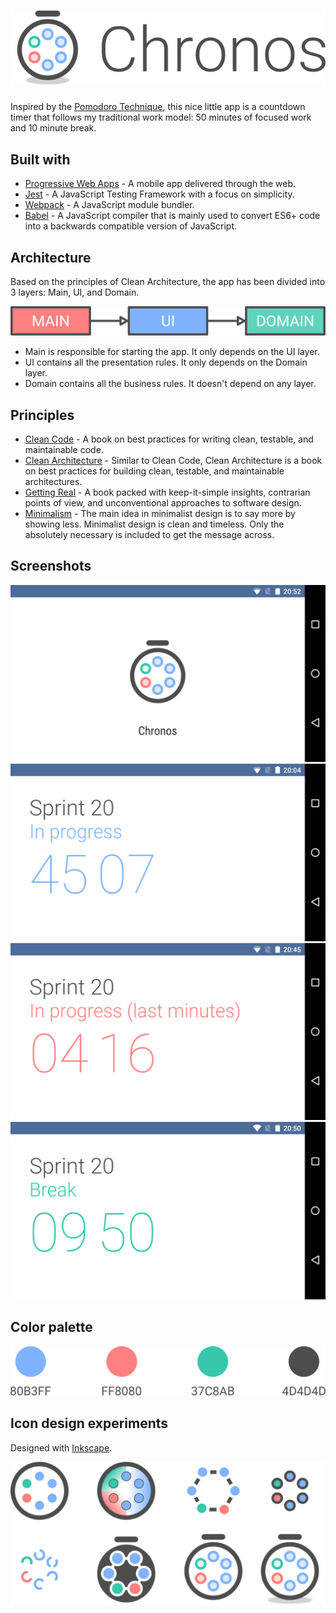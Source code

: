 # ![](design/header.svg)
Inspired by the [Pomodoro Technique](https://en.wikipedia.org/wiki/Pomodoro_Technique), this nice little app is a countdown timer that follows my traditional work model: 50 minutes of focused work and 10 minute break.

## Built with
* [Progressive Web Apps](https://developers.google.com/web/progressive-web-apps/) - A mobile app delivered through the web.
* [Jest](https://jestjs.io/) - A JavaScript Testing Framework with a focus on simplicity.
* [Webpack](https://webpack.js.org/) - A JavaScript module bundler.
* [Babel](https://babeljs.io/) - A JavaScript compiler that is mainly used to convert ES6+ code into a backwards compatible version of JavaScript.

## Architecture
Based on the principles of Clean Architecture, the app has been divided into 3 layers: Main, UI, and Domain.

![](design/architecture.svg)

* Main is responsible for starting the app. It only depends on the UI layer.
* UI contains all the presentation rules. It only depends on the Domain layer.
* Domain contains all the business rules. It doesn't depend on any layer.

## Principles
* [Clean Code](https://www.amazon.com/Clean-Code-Handbook-Software-Craftsmanship/dp/0132350882) - A book on best practices for writing clean, testable, and maintainable code.
* [Clean Architecture](https://blog.cleancoder.com/uncle-bob/2012/08/13/the-clean-architecture.html) - Similar to Clean Code, Clean Architecture is a book on best practices for building clean, testable, and maintainable architectures.
* [Getting Real](https://basecamp.com/books/getting-real) - A book packed with keep-it-simple insights, contrarian points of view, and unconventional approaches to software design.
* [Minimalism](https://visme.co/blog/minimalist-graphic-design/) - The main idea in minimalist design is to say more by showing less. Minimalist design is clean and timeless. Only the absolutely necessary is included to get the message across.

## Screenshots
![](design/screenshots/01.png)
![](design/screenshots/02.png)
![](design/screenshots/03.png)
![](design/screenshots/04.png)

## Color palette
![](design/color-palette.svg)

## Icon design experiments
Designed with [Inkscape](https://inkscape.org/).


![](design/icon-design-experiments.svg)
